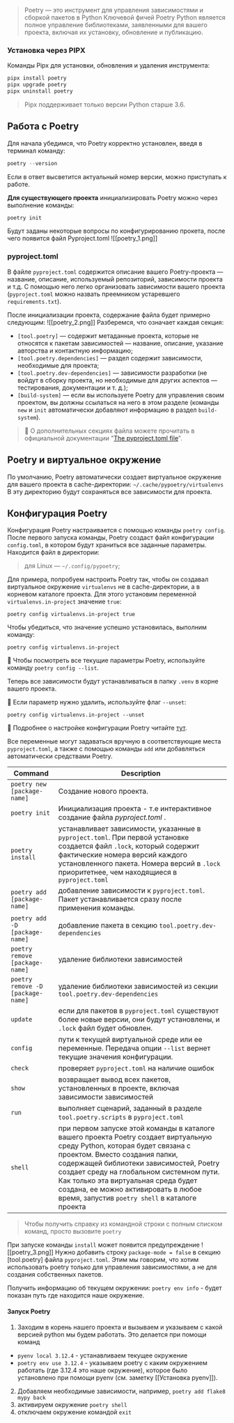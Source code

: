 > Poetry — это инструмент для управления зависимостями и сборкой пакетов в Python
Ключевой фичей Poetry Python является полное управление библиотеками, заявленными для вашего проекта, включая их установку, обновление и публикацию.

### Установка через PIPX

Команды Pipx для установки, обновления и удаления инструмента:

```python
pipx install poetry
pipx upgrade poetry
pipx uninstall poetry
```

> Pipx поддерживает только версии Python старше 3.6.

## Работа с Poetry
Для начала убедимся, что Poetry корректно установлен, введя в терминал команду:

```python
poetry --version
```

Если в ответ высветится актуальный номер версии, можно приступать к работе.

**Для существующего  проекта** инициализировать Poetry можно через выполнение команды:

```python
poetry init
```
Будут заданы некоторые вопросы по конфигурированию прокета, после чего появится файл  Pyproject.toml ![[poetry_1.png]]

### pyproject.toml

В файле `pyproject.toml` содержится описание вашего Poetry-проекта — название, описание, используемый репозиторий, зависимости проекта и т.д. С помощью него легко организовать зависимости вашего проекта (`pyproject.toml` можно назвать преемником устаревшего `requirements.txt`).

После инициализации проекта, содержание файла будет примерно следующим:
![[poetry_2.png]]
Разберемся, что означает каждая секция:

- `[tool.poetry]` — содержит метаданные проекта, которые не относятся к пакетам зависимостей — название, описание, указание авторства и контактную информацию;
- `[tool.poetry.dependencies]` — раздел содержит зависимости, необходимые для проекта;
- `[tool.poetry.dev-dependencies]` — зависимости разработки (не войдут в сборку проекта, но необходимые для других аспектов — тестирования, документации и т. д.);
- `[build-system]` — если вы используете Poetry для управления своим проектом, вы должны ссылаться на него в этом разделе (команды `new` и `init` автоматически добавляют информацию в раздел `build-system`).

> 📌 О дополнительных секциях файла можете прочитать в официальной документации "[The pyproject.toml file](https://python-poetry.org/docs/pyproject/)".
## Poetry и виртуальное окружение

По умолчанию, Poetry автоматически создает виртуальное окружение для вашего проекта в cache-директории: `~/.cache/pypoetry/virtualenvs`
В эту директорию будут сохраняться все зависимости для проекта.
## Конфигурация Poetry

Конфигурация Poetry настраивается с помощью команды `poetry config`. После первого запуска команды, Poetry создаст файл конфигурации `config.toml`, в котором будут храниться все заданные параметры. Находится файл в директории:

>для Linux — `~/.config/pypoetry`;

Для примера, попробуем настроить Poetry так, чтобы он создавал виртуальное окружение `virtualenvs` не в cache-директории, а в корневом каталоге проекта. Для этого установим переменной `virtualenvs.in-project` значение `true`:

`poetry config virtualenvs.in-project true`

Чтобы убедиться, что значение успешно установилась, выполним команду:

`poetry config virtualenvs.in-project`

🚩 Чтобы посмотреть все текущие параметры Poetry, используйте команду `poetry config --list`.

Теперь все зависимости будут устанавливаться в папку `.venv` в корне вашего проекта.

🚩 Если параметр нужно удалить, используйте флаг `--unset`:

`poetry config virtualenvs.in-project --unset`

 📌 Подробнее о настройке конфигурации Poetry читайте [тут](https://python-poetry.org/docs/configuration/).

Все переменные могут задаваться вручную в соответствующие места `pyproject.toml`, а также с помощью команды `add` или добавляться автоматически средствами Poetry. 

| Command                           | Description                                                                                                                                                                                                                                                                                                                                                                        |
| --------------------------------- | ---------------------------------------------------------------------------------------------------------------------------------------------------------------------------------------------------------------------------------------------------------------------------------------------------------------------------------------------------------------------------------- |
| `poetry new [package-name]`       | Создание нового проекта.                                                                                                                                                                                                                                                                                                                                                           |
| `poetry init`                     | Инициализация проекта - т.е интерактивное создание файла _pyproject.toml_ .                                                                                                                                                                                                                                                                                                        |
| `poetry install`                  | устанавливает зависимости, указанные в `pyproject.toml`. При первой установке создается файл `.lock`, который содержит фактические номера версий каждого установленного пакета. Номера версий в `.lock` приоритетнее, чем находящиеся в `pyproject.toml`                                                                                                                           |
| `poetry add [package-name]`       | добавление зависимости к `pyproject.toml`. Пакет устанавливается сразу после применения команды.                                                                                                                                                                                                                                                                                   |
| `poetry add -D [package-name]`    | добавление пакета в секцию `tool.poetry.dev-dependencies`                                                                                                                                                                                                                                                                                                                          |
| `poetry remove [package-name]`    | удаление библиотеки зависимостей                                                                                                                                                                                                                                                                                                                                                   |
| `poetry remove -D [package-name]` | удаление библиотеки зависимостей из секции `tool.poetry.dev-dependencies`                                                                                                                                                                                                                                                                                                          |
| `update`                          | если для пакетов в `pyproject.toml` существуют более новые версии, они будут установлены, и `.lock` файл будет обновлен.                                                                                                                                                                                                                                                           |
| `config`                          | пути к текущей виртуальной среде или ее переменные. Передача опции `--list` вернет текущие значения конфигурации.                                                                                                                                                                                                                                                                  |
| `check`                           | проверяет `pyproject.toml` на наличие ошибок                                                                                                                                                                                                                                                                                                                                       |
| `show`                            | возвращает вывод всех пакетов, установленных в проекте, включая зависимости зависимостей                                                                                                                                                                                                                                                                                           |
| `run`                             | выполняет сценарий, заданный в разделе `tool.poetry.scripts` в `pyproject.toml`                                                                                                                                                                                                                                                                                                    |
| `shell`                           | при первом запуске этой команды в каталоге вашего проекта Poetry создает виртуальную среду Python, которая будет связана с проектом. Вместо создания папки, содержащей библиотеки зависимостей, Poetry создает среду на глобальном системном пути. Как только эта виртуальная среда будет создана, ее можно активировать в любое время, запустив `poetry shell` в каталоге проекта |
>Чтобы получить справку из командной строки с полным списком команд, просто вызовите `poetry`

При запуске команды `install` может появится предупреждение ![[poetry_3.png]]
Нужно добавить строку `package-mode = false` в секцию [tool.poetry] файла `pyproject.toml`. Этим мы говорим, что хотим использовать poetry только для управления зависимостями, а не для создания собственных пакетов.

Получить информацию об текущем окружении: `poetry env info` - будет показан путь где находится наше окружение.

#### Запуск Poetry
1. Заходим в корень нашего проекта и вызываем и указываем с какой версией python мы будем работать. Это делается при помощи команд
- `pyenv local 3.12.4` - устанавливаем текущее окружение
- `poetry env use 3.12.4`  - указываем poetry с каким окружением работать (где 3.12.4 это наше окружение), которое было установлено при помощи pyenv (см. заметку [[Установка pyenv]]).
2. Добавляем необходимые зависимости, например, `poetry add flake8 mypy back`
3. активируем окружение `poetry shell`
4. отключаем окружение командой `exit`